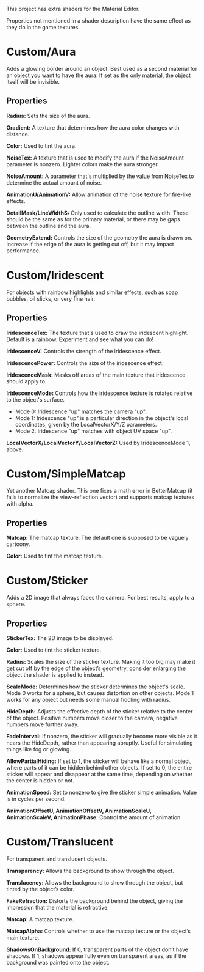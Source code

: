 This project has extra shaders for the Material Editor. 

Properties not mentioned in a shader description have the same effect as they do in the game textures.

# Custom/Aura
Adds a glowing border around an object. Best used as a second material for an object you want to have the aura. If set as the only material, the object itself will be invisible.

## Properties
**Radius:** Sets the size of the aura.

**Gradient:** A texture that determines how the aura color changes with distance.

**Color:** Used to tint the aura.

**NoiseTex:** A texture that is used to modify the aura if the NoiseAmount parameter is nonzero. Lighter colors make the aura stronger.

**NoiseAmount:** A parameter that's multiplied by the value from NoiseTex to determine the actual amount of noise.

**AnimationU/AnimationV:** Allow animation of the noise texture for fire-like effects.

**DetailMask/LineWidthS:** Only used to calculate the outline width. These should be the same as for the primary material, or there may be gaps between the outline and the aura.

**GeometryExtend:** Controls the size of the geometry the aura is drawn on. Increase if the edge of the aura is getting cut off, but it may impact performance.

# Custom/Iridescent
For objects with rainbow highlights and similar effects, such as soap bubbles, oil slicks, or very fine hair.

## Properties
**IridescenceTex:** The texture that's used to draw the iridescent highlight. Default is a rainbow. Experiment and see what you can do!

**IridescenceV:** Controls the strength of the iridescence effect.

**IridescencePower:** Controls the size of the iridescence effect.

**IridescenceMask:** Masks off areas of the main texture that iridescence should apply to.

**IridescenceMode:** Controls how the iridescence texture is rotated relative to the object's surface.
- Mode 0: Iridescence "up" matches the camera "up".
- Mode 1: Iridescence "up" is a particular direction in the object's local coordinates, given by the LocalVectorX/Y/Z parameters.
- Mode 2: Iridescence "up" matches with object UV space "up".

**LocalVectorX/LocalVectorY/LocalVectorZ:** Used by IridescenceMode 1, above.

# Custom/SimpleMatcap
Yet another Matcap shader. This one fixes a math error in BetterMatcap (it fails to normalize the view-reflection vector) and supports matcap textures with alpha.

## Properties
**Matcap:** The matcap texture. The default one is supposed to be vaguely cartoony.

**Color:** Used to tint the matcap texture.

# Custom/Sticker
Adds a 2D image that always faces the camera. For best results, apply to a sphere.

## Properties
**StickerTex:** The 2D image to be displayed.

**Color:** Used to tint the sticker texture.

**Radius:** Scales the size of the sticker texture. Making it too big may make it get cut off by the edge of the object’s geometry, consider enlarging the object the shader is applied to instead.

**ScaleMode:** Determines how the sticker determines the object's scale. Mode 0 works for a sphere, but causes distortion on other objects. Mode 1 works for any object but needs some manual fiddling with radius.

**HideDepth:** Adjusts the effective depth of the sticker relative to the center of the object. Positive numbers move closer to the camera, negative numbers move further away.

**FadeInterval:** If nonzero, the sticker will gradually become more visible as it nears the HideDepth, rather than appearing abruptly. Useful for simulating things like fog or glowing.

**AllowPartialHiding:** If set to 1, the sticker will behave like a normal object, where parts of it can be hidden behind other objects. If set to 0, the entire sticker will appear and disappear at the same time, depending on whether the center is hidden or not.

**AnimationSpeed:** Set to nonzero to give the sticker simple animation. Value is in cycles per second.

**AnimationOffsetU, AnimationOffsetV, AnimationScaleU, AnimationScaleV, AnimationPhase:** Control the amount of animation.

# Custom/Translucent
For transparent and translucent objects.

**Transparency:** Allows the background to show through the object.

**Translucency:** Allows the background to show through the object, but tinted by the object’s color.

**FakeRefraction:** Distorts the background behind the object, giving the impression that the material is refractive.

**Matcap:** A matcap texture.

**MatcapAlpha:** Controls whether to use the matcap texture or the object’s main texture.

**ShadowsOnBackground:** If 0, transparent parts of the object don’t have shadows. If 1, shadows appear fully even on transparent areas, as if the background was painted onto the object.
